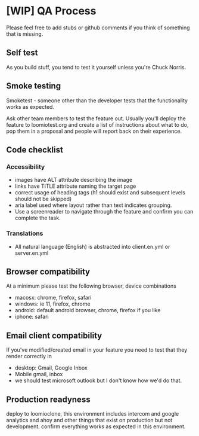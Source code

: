 # [WIP] QA Process

Please feel free to add stubs or github comments if you think of something that is missing.

## Self test
As you build stuff, you tend to test it yourself unless you're Chuck Norris.

## Smoke testing
Smoketest - someone other than the developer tests that the functionality works as expected.

Ask other team members to test the feature out. Usually you'll deploy the feature to loomiotest.org and create a list of instructions about what to do, pop them in a proposal and people will report back on their experience.

## Code checklist

### Accessibility
- images have ALT attribute describing the image
- links have TITLE attribute naming the target page
- correct usage of heading tags (h1 should exist and subsequent levels should not be skipped)
- aria label used where layout rather than text indicates grouping.
- Use a screenreader to navigate through the feature and confirm you can complete the task.

### Translations
- All natural language (English) is abstracted into client.en.yml or server.en.yml

## Browser compatibility

At a minimum please test the following browser, device combinations

- macosx: chrome, firefox, safari
- windows: ie 11, firefox, chrome
- android: default android browser, chrome, firefox if you like
- iphone: safari

## Email client compatibility
If you've modified/created email in your feature you need to test that they render correctly in
- desktop: Gmail, Google Inbox
- Mobile gmail, inbox
- we should test microsoft outlook but I don't know how we'd do that.

## Production readyness
deploy to loomioclone, this environment includes intercom and google analytics and ahoy and other things that exist on production but not development. confirm everything works as expected in this environment.
